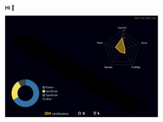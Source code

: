 ### Hi 👋
<img src="./profile-3d-contrib/profile-night-rainbow.svg" width=700>


<!--
![](./profile-3d-contrib/profile-night-rainbow.svg)
[<Badge Name>](https://img.shields.io/badge/<Badge Text>-<Background Color>?style=for-the-badge&logo=<Icon Name>&logoColor=<Logo Color>)-->

<!-- 
Here are some ideas to get you started:

- 🔭 I’m currently working on ...
- 🌱 I’m currently learning ...
- 👯 I’m looking to collaborate on ...
- 🤔 I’m looking for help with ...
- 💬 Ask me about ...
- 📫 How to reach me: ...
- 😄 Pronouns: ...
- ⚡ Fun fact: ...
-->
